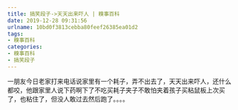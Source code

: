 ```yaml
---
title: 搞笑段子->天天出来吓人 | 糗事百科
date: 2019-12-28 09:31:56
urlname: 10bd0f3813cebba80feef26385ea01d2
tags: 
- 糗事百科
categories:
- 糗事百科
- 搞笑段子
---
```

一朋友今日老家打来电话说家里有一个耗子，弄不出去了，天天出来吓人，还什么都咬，他跟家里人说下药啊下了不吃买耗子夹子不敢怕夹着孩子买粘鼠板上次买了，也粘住了，但没人敢过去然后跑了。。。。


